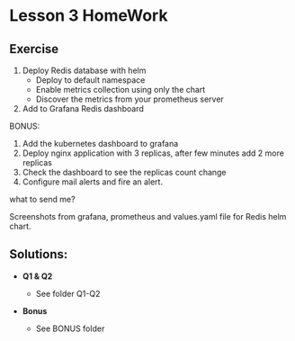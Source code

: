 # Lesson 3 HomeWork

## Exercise

1. Deploy Redis database with helm
    - Deploy to default namespace
    - Enable metrics collection using only the chart
    - Discover the metrics from your prometheus server
2. Add to Grafana Redis dashboard

BONUS:
1. Add the kubernetes dashboard to grafana
2. Deploy nginx application with 3 replicas, after few minutes add 2 more replicas
3. Check the dashboard to see the replicas count change
4. Configure mail alerts and fire an alert.

what to send me?

Screenshots from grafana, prometheus and values.yaml file for Redis helm chart.

## Solutions:

* **Q1 & Q2**
    - See folder Q1-Q2

* **Bonus**
    - See BONUS folder
